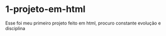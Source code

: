 # 1-projeto-em-html
Esse foi meu primeiro projeto feito em html, procuro constante evolução e disciplina
